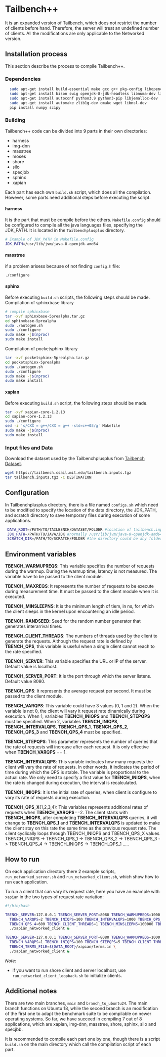 # Tailbench++
It is an expanded version of Tailbench, which does not restrict the number of clients before hand. Therefore, the server will treat an undefined number
of clients. All the modifications are only applicable to the Networked version. 

## Installation process
This section describe the process to compile Tailbench++. 

### Dependencies
```bash
  sudo apt-get install build-essential make gcc g++ pkg-config libopencv-dev libboost-all-dev libgoogle-perftools-dev libssl-dev ant uuid-dev
  sudo apt-get install bison swig openjdk-8-jdk-headless libnuma-dev libdb5.3++-dev libmysqld-dev libaio-dev libgtop2-dev libreadline-dev libncurses5-dev libncursesw5-dev
  sudo apt-get install autoconf python3.9 python3-pip libjemalloc-dev
  sudo apt-get install automake zlib1g-dev cmake wget libnsl-dev  
  pip install numpy scipy
```
### Building
Tailbench++ code can be divided into 9 parts in their own directories:
- harness 
- img-dnn
- masstree
- moses
- shore 
- silo
- specjbb
- sphinx
- xapian 

Each part has each own `build.sh` script, which does all the compilation. However, some parts need additional steps before executing the script. 
#### harness
It is the part that must be compile before the others. `Makefile.config` should be configured to compile all the java languages files, specifying the JDK_PATH. It is located in the `Tailbenchplusplus` directory. 
```bash
# Example of JDK_PATH in Makefile.config 
JDK_PATH=/usr/lib/jvm/java-8-openjdk-amd64
```
#### masstree
if a problem arisess because of not finding `config.h` file:
```bash
./configure 
```
#### sphinx
Before executing `build.sh` scripts, the following steps should be made.  
Compilation of sphinxbase library 
```bash
# compile sphinxbase 
tar -xvf sphinxbase-5prealpha.tar.gz 
cd sphinxbase-5prealpha
sudo ./autogen.sh 
sudo ./configure 
sudo make -j$(nproc)
sudo make install
```
Compilation of pocketsphinx library
```bash
tar -xvf pocketsphinx-5prealpha.tar.gz 
cd pocketsphinx-5prealpha
sudo ./autogen.sh 
sudo ./configure 
sudo make -j$(nproc)
sudo make install 
```
#### xapian 
Before executing `build.sh` script, the following steps should be made. 
```bash
tar -xvf xapian-core-1.2.13 
cd xapian-core-1.2.13 
sudo ./configure 
sed -i 's/CXX = g++/CXX = g++ -std=c++03/g' Makefile 
sudo make -j$(nproc)
sudo make install
```
### Input files and Data 
Download the dataset used by the Tailbenchplusplus from [Tailbench Dataset](https://tailbench.csail.mit.edu/tailbench.inputs.tgz). 
```bash
wget https://tailbench.csail.mit.edu/tailbench.inputs.tgz
tar tailbench.inputs.tgz -C DESTINATION
```
## Configuration
In Tailbenchplusplus directory, there is a file named `configs.sh` which need to be modified to specify the location of the data directory, the JDK_PATH, and scratch directory to save temporary files during execution of some applications. 
```bash
 DATA_ROOT=/PATH/TO/TAILBENCH/DATASET/FOLDER #location of tailbench.inputs directory
 JDK_PATH=/PATH/TO/JAVA/JDK #normally /usr/lib/jvm/java-8-openjdk-amd64/
 SCRATCH_DIR=/PATH/TO/SCRATCH/FOLDER #the directory could be any folder you create

```
## Environment variables

**TBENCH_WARMUPREQS**: This variable specifies the number of requests during the warmup. During the warmup time, latency is not measured. The variable have to be passed to the client module. 

**TBENCH_MAXREQS**: It represents the number of requests to be execute during measurement time. It must be passed to the client module when it is executed. 

**TBENCH_MINSLEEPNS**: It is the minimum length of tiem, in ns, for which the client sleeps in the kernel upon encountering an idle period. 

**TBENCH_RANDSEED**: Seed for the random number generator that generates interarrival times.

**TBENCH_CLIENT_THREADS**: The numbers of threads used by the client to generate the requests. Although the request rate is defined by **TBENCH_QPS**, this variable is useful when a single client cannot reach to the rate specified. 

**TBENCH_SERVER**: This variable specifies the URL or IP of the server. Default value is localhost.

**TBENCH_SERVER_PORT**: It is the port through which the server listens. Default value 8080.

**TBENCH_QPS**: It represents the average request per second. It must be passed to the client module. 

**TBENCH_VARQPS**: This variable could have 3 values (0, 1 and 2). When the variable is not 0, the client will vary it request rate dinamically during execution. When 1, variables **TBENCH_INIQPS** and **TBENCH_STEPQPS** must be specified. When 2, variables **TBENCH_INIQPS**, **TBENCH_INTERVALQPS**, **TBENCH_QPS_1**, **TBENCH_QPS_2**, **TBENCH_QPS_3** and **TBENCH_QPS_4** must be specified. 

**TBENCH_STEPQPS**: This parameter represents the number of queries that the rate of requests will increase after each request. It is only effective when **TBENCH_VARQPS** == 1. 

**TBENCH_INTERVALQPS**: This variable indicates how many requests the client will vary the rate of requests. In other words, it indicates the period of time during which the QPS is stable. The variable is proportional to the actual rate. We only need to specify a first value for **TBENCH_INIQPS**, when the rate is changed during execution, the interval is recalculated. 

**TBENCH_INIQPS**: It is the initial rate of queries, when client is configure to vary its rate of requests during execution. 

**TBENCH_QPS_X**(1,2,3,4): This variables represents additional rates of requests when **TBENCH_VARQPS**==2. The client starts with **TBENCH_INIQPS**, after completing **TBENCH_INTERVALQPS** queries, it will change to **TBENCH_QPS_1** and **TBENCH_INTERVALQPS** is updated to make the client stay on this rate the same time as the previous request rate. The client cyclically loops through TBENCH_INIQPS and TBENCH_QPS_X values. TBENCH_INIQPS -> TBENCH_QPS_1 -> TBENCH_QPS_2 -> TBENCH_QPS_3 -> TBENCH_QPS_4 -> TBENCH_INIQPS -> TBENCH_QPS_1 .....


## How to run 

On each application directory there 2 example scripts, `run_networked_server.sh` and `run_networked_client.sh`, which show how to run each application.

To run a client that can vary its request rate, here you have an example with `xapian` in the two types of request rate variation:
```bash
#!/bin/bash 

TBENCH_SERVER=127.0.0.1 TBENCH_SERVER_PORT=8080 TBENCH_WARMUPREQS=1000 TBENCH_MAXREQS=20000 \
  TBENCH_VARQPS=2 TBENCH_INIQPS=100 TBENCH_INTERVALQPS=1000 TBENCH_QPS_1=200 TBENCH_QPS_2=400 TBENCH_QPS_3=500 \
  TBENCH_QPS_4=600 TBENCH_CLIENT_THREADS=1 TBENCH_MINSLEEPNS=100000 TBENCH_TERMS_FILE=${DATA_ROOT}/xapian/terms.in \
  ./xapian_networked_client & 

TBENCH_SERVER=127.0.0.1 TBENCH_SERVER_PORT=8080 TBENCH_WARMUPREQS=1000 TBENCH_MAXREQS=20000 \
  TBENCH_VARQPS=1 TBENCH_INIQPS=100 TBENCH_STEPQPS=5 TBENCH_CLIENT_THREADS=1 TBENCH_MINSLEEPNS=100000 \
  TBENCH_TERMS_FILE=${DATA_ROOT}/xapian/terms.in \
  ./xapian_networked_client & 

```

*Note*: 
- if you want to run shore client and server localhost, use `run_networked_client_loopback.sh` to initialize clients. 


## Additional notes
There are two main branches, `main` and `branch_to_ubuntu24`. The main branch functions on Ubuntu 18, while the second branch is an modification of the first one to adapt the benchmark suite to be compilable on newer operating systems. So far, we have succeed in compiling 7 out of 8 applications, which are xapian, img-dnn, masstree, shore, sphinx, silo and specjbb.

It is recommended to compile each part one by one, though there is a script `build.sh` on the main directory which call the compilation script of each part. 

